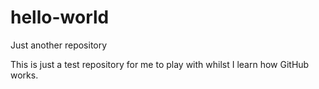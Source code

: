 # hello-world
Just another repository

This is just a test repository for me to play with whilst I learn how GitHub works.
